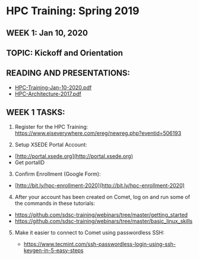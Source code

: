# HPC Training:  Spring 2019
## WEEK 1: Jan 10, 2020
## TOPIC:  Kickoff and Orientation

## READING AND PRESENTATIONS:
* [HPC-Training-Jan-10-2020.pdf](./HPC-Students-Kickoff-Mtg-01-18-2019.pdf)
* [HPC-Architecture-2017.pdf](./HPC-Architecture-2017.pdf)

## WEEK 1 TASKS:
1. Register for the HPC Training:
https://www.eiseverywhere.com/ereg/newreg.php?eventid=506193

2. Setup XSEDE Portal Account:
* [http://portal.xsede.org](http://portal.xsede.org)
* Get portalID

3. Confirm Enrollment (Google Form):
* [http://bit.ly/hpc-enrollment-2020](http://bit.ly/hpc-enrollment-2020)

4. After your account has been created on Comet, log on and run some of the commands in these tutorials:
* https://github.com/sdsc-training/webinars/tree/master/getting_started
* https://github.com/sdsc-training/webinars/tree/master/basic_linux_skills

5. Make it easier to connect to Comet using passwordless SSH:   

     - https://www.tecmint.com/ssh-passwordless-login-using-ssh-keygen-in-5-easy-steps

